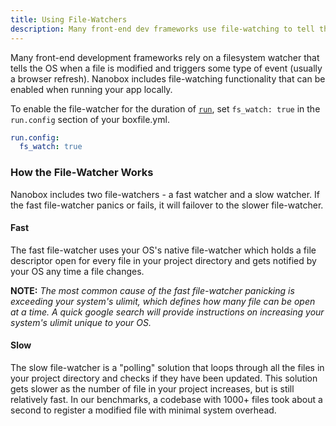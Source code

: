 ```yaml
---
title: Using File-Watchers
description: Many front-end dev frameworks use file-watching to tell the OS when a file is modified. Nanobox includes file-watching functionality when running apps locally.
---
```


Many front-end development frameworks rely on a filesystem watcher that tells the OS when a file is modified and triggers some type of event (usually a browser refresh). Nanobox includes file-watching functionality that can be enabled when running your app locally.

To enable the file-watcher for the duration of [`run`](/cli/run/), set `fs_watch: true` in the `run.config` section of your boxfile.yml.

```yaml
run.config:  
  fs_watch: true
```

### How the File-Watcher Works
Nanobox includes two file-watchers - a fast watcher and a slow watcher. If the fast file-watcher panics or fails, it will failover to the slower file-watcher.

#### Fast
The fast file-watcher uses your OS's native file-watcher which holds a file descriptor open for every file in your project directory and gets notified by your OS any time a file changes.

**NOTE:** *The most common cause of the fast file-watcher panicking is exceeding your system's ulimit, which defines how many file can be open at a time. A quick google search will provide instructions on increasing your system's ulimit unique to your OS.*

#### Slow
The slow file-watcher is a "polling" solution that loops through all the files in your project directory and checks if they have been updated. This solution gets slower as the number of file in your project increases, but is still relatively fast. In our benchmarks, a codebase with 1000+ files took about a second to register a modified file with minimal system overhead.
